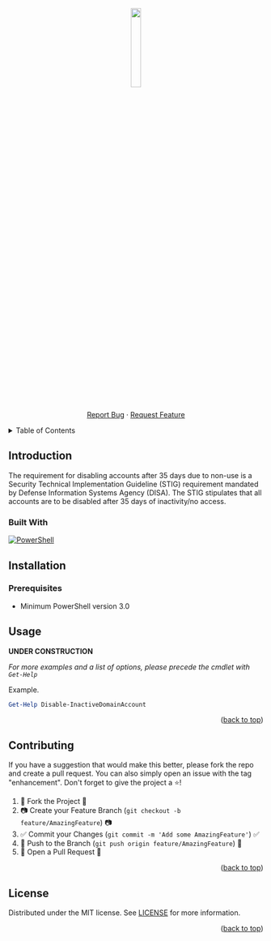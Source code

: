 <!-- PROJECT LOGO -->
<p align="center" style="text-align: center">
	<a href="https://github.com/Smooti-PowerShell/Disable-InactiveDomainAccount">
		<img src="https://avatars.githubusercontent.com/u/66232763?v=4" width="20%">
	</a><br />
</p>

<p align="center">
	<a href="https://github.com/Smooti-PowerShell/Disable-InactiveDomainAccount/issues">Report Bug</a>
	·
	<a href="https://github.com/Smooti-PowerShell/Disable-InactiveDomainAccount/issues">Request Feature</a>
</p>

<!-- TABLE OF CONTENTS -->
<details>
	<summary>Table of Contents</summary>
	<ol>
		<li>
			<a href="#introduction">Introduction</a>
			<ul>
				<li><a href="#built-with">Built With</a></li>
			</ul>
		</li>
			<li><a href="#installation">Installation</a></li>
			<ul>
				<li><a href="#prerequisites">Prerequisites</a></li>
			</ul>
		</li>
		<li><a href="#contributing">Contributing</a></li>
		<li><a href="#license">License</a></li>
	</ol>
</details>

<!-- ABOUT THE PROJECT -->

## Introduction
The requirement for disabling accounts after 35 days due to non-use is a Security Technical Implementation Guideline (STIG) requirement mandated by Defense Information Systems Agency (DISA). The STIG stipulates that all accounts are to be disabled after 35 days of inactivity/no access.

### Built With

[![PowerShell][powershell.com]][powershell-url]

<!-- Installation -->

## Installation

### Prerequisites

-   Minimum PowerShell version 3.0

<!-- USAGE EXAMPLES -->

## Usage

**UNDER CONSTRUCTION**

_For more examples and a list of options, please precede the cmdlet with `Get-Help`_

Example.

```powershell
Get-Help Disable-InactiveDomainAccount
```

<p align="right">(<a href="#top">back to top</a>)</p>

<!-- CONTRIBUTING -->

## Contributing

If you have a suggestion that would make this better, please fork the repo and create a pull request. You can also simply open an issue with the tag "enhancement".
Don't forget to give the project a :star:!

1. :fork_and_knife: Fork the Project :fork_and_knife:
2. :camera: Create your Feature Branch (`git checkout -b feature/AmazingFeature`) :camera:
3. :white_check_mark: Commit your Changes (`git commit -m 'Add some AmazingFeature'`) :white_check_mark:
4. :ribbon: Push to the Branch (`git push origin feature/AmazingFeature`) :ribbon:
5. :confetti_ball: Open a Pull Request :confetti_ball:

<p align="right">(<a href="#top">back to top</a>)</p>

<!-- LICENSE -->

## License

Distributed under the MIT license. See [LICENSE](https://github.com/Smooti-PowerShell/Disable-InactiveDomainAccount/blob/main/LICENSE) for more information.

<p align="right">(<a href="#top">back to top</a>)</p>

<!-- MARKDOWN LINKS & IMAGES -->
<!-- https://www.markdownguide.org/basic-syntax/#reference-style-links -->

[powershell.com]: https://img.shields.io/badge/PowerShell-0769AD?style=badge&logo=powershell&logoColor=blue&color=black
[powershell-url]: https://docs.microsoft.com/en-us/powershell/
